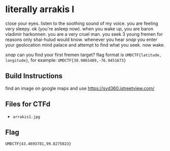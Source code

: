 # literally arrakis I

close your eyes. listen to the soothing sound of my voice. you are feeling very sleepy. ok (you're asleep now). when you wake up, you are baron vladimir harkonnen. you are a very cruel man. you seek 3 young fremen for reasons only shai-hulud would know. whenever you hear *snap* you enter your geolocation mind palace and attempt to find what you seek. now wake.

*snap* can you find your first fremen target? flag format is `UMDCTF{latitude, longitude}`, for example: `UMDCTF{38.9865489,-76.9451673}`

## Build Instructions

find an image on google maps and use https://svd360.istreetview.com/

## Files for CTFd

- `arrakis1.jpg`

## Flag

`UMDCTF{43.4693781,99.8275023}`
